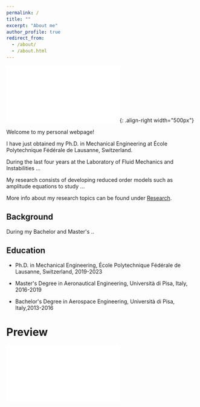 ```yaml
---
permalink: /
title: ""
excerpt: "About me"
author_profile: true
redirect_from: 
  - /about/
  - /about.html
---
```


![Figure for presentation](/images/Fluid_Oscillations_bis.pdf){: .align-right width="500px"}

Welcome to my personal webpage!

I have just obtained my Ph.D. in Mechanical Engineering at École Polytechnique Fédérale de Lausanne, Switzerland. 

During the last four years at the Laboratory of Fluid Mechanics and Instabilities ...

My research consists of developing reduced order models such as amplitude equations to study ... 

More info about my research topics can be found under [Research](https://alessandro-bongarzone.github.io/research/). 


Background
------

During my Bachelor and Master's ..

Education
------
- Ph.D. in Mechanical Engineering, École Polytechnique Fédérale de Lausanne, Switzerland, 2019-2023
* Master's Degree in Aeronautical Engineering, Università di Pisa, Italy, 2016-2019
+ Bachelor's Degree in Aerospace Engineering, Università di Pisa, Italy,2013-2016

Preview
======
![Editing a markdown file for a talk](/images/Fluid_Oscillations_bis.pdf)

